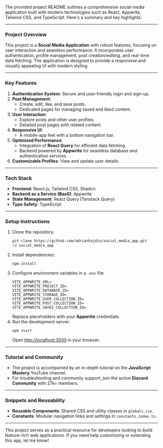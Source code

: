 The provided project README outlines a comprehensive social media application built with modern technologies such as React, Appwrite, Tailwind CSS, and TypeScript. Here's a summary and key highlights:

---

### **Project Overview**
This project is a **Social Media Application** with robust features, focusing on user interaction and seamless performance. It incorporates user authentication, profile management, post creation/editing, and real-time data fetching. The application is designed to provide a responsive and visually appealing UI with modern styling.

---

### **Key Features**
1. **Authentication System**: Secure and user-friendly login and sign-up.
2. **Post Management**:
   - Create, edit, like, and save posts.
   - Dedicated pages for managing saved and liked content.
3. **User Interaction**:
   - Explore posts and other user profiles.
   - Detailed post pages with related content.
4. **Responsive UI**:
   - A mobile-app feel with a bottom navigation bar.
5. **Optimized Performance**:
   - Integration of **React Query** for efficient data fetching.
   - Backend powered by **Appwrite** for seamless database and authentication services.
6. **Customizable Profiles**: View and update user details.

---

### **Tech Stack**
- **Frontend**: React.js, Tailwind CSS, Shadcn
- **Backend as a Service (BaaS)**: Appwrite
- **State Management**: React Query (Tanstack Query)
- **Type Safety**: TypeScript

---

### **Setup Instructions**
1. Clone the repository:
   ```bash
   git clone https://github.com/adrianhajdin/social_media_app.git
   cd social_media_app
   ```
2. Install dependencies:
   ```bash
   npm install
   ```
3. Configure environment variables in a `.env` file:
   ```plaintext
   VITE_APPWRITE_URL=
   VITE_APPWRITE_PROJECT_ID=
   VITE_APPWRITE_DATABASE_ID=
   VITE_APPWRITE_STORAGE_ID=
   VITE_APPWRITE_USER_COLLECTION_ID=
   VITE_APPWRITE_POST_COLLECTION_ID=
   VITE_APPWRITE_SAVES_COLLECTION_ID=
   ```
   Replace placeholders with your **Appwrite** credentials.
4. Run the development server:
   ```bash
   npm start
   ```
   Open [http://localhost:3000](http://localhost:3000) in your browser.

---

### **Tutorial and Community**
- The project is accompanied by an in-depth tutorial on the **JavaScript Mastery** YouTube channel.
- For troubleshooting and community support, join the active **Discord Community** with 27k+ members.

---

### **Snippets and Reusability**
- **Reusable Components**: Shared CSS and utility classes in `globals.css`.
- **Constants**: Modular navigation links and settings in `constants.index.ts`.

---

This project serves as a practical resource for developers looking to build feature-rich web applications. If you need help customizing or extending this app, let me know!